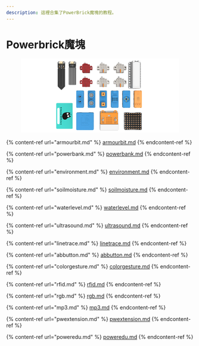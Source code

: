```yaml
---
description: 這裡合集了PowerBrick魔塊的教程。
---
```


# Powerbrick魔塊

<figure><img src="../../.gitbook/assets/01_04.png" alt=""><figcaption></figcaption></figure>

{% content-ref url="armourbit.md" %}
[armourbit.md](armourbit.md)
{% endcontent-ref %}

{% content-ref url="powerbank.md" %}
[powerbank.md](powerbank.md)
{% endcontent-ref %}

{% content-ref url="environment.md" %}
[environment.md](environment.md)
{% endcontent-ref %}

{% content-ref url="soilmoisture.md" %}
[soilmoisture.md](soilmoisture.md)
{% endcontent-ref %}

{% content-ref url="waterlevel.md" %}
[waterlevel.md](waterlevel.md)
{% endcontent-ref %}

{% content-ref url="ultrasound.md" %}
[ultrasound.md](ultrasound.md)
{% endcontent-ref %}

{% content-ref url="linetrace.md" %}
[linetrace.md](linetrace.md)
{% endcontent-ref %}

{% content-ref url="abbutton.md" %}
[abbutton.md](abbutton.md)
{% endcontent-ref %}

{% content-ref url="colorgesture.md" %}
[colorgesture.md](colorgesture.md)
{% endcontent-ref %}

{% content-ref url="rfid.md" %}
[rfid.md](rfid.md)
{% endcontent-ref %}

{% content-ref url="rgb.md" %}
[rgb.md](rgb.md)
{% endcontent-ref %}

{% content-ref url="mp3.md" %}
[mp3.md](mp3.md)
{% endcontent-ref %}

{% content-ref url="pwextension.md" %}
[pwextension.md](pwextension.md)
{% endcontent-ref %}

{% content-ref url="poweredu.md" %}
[poweredu.md](poweredu.md)
{% endcontent-ref %}
